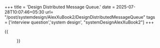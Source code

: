 +++
title = 'Design Distributed Message Queue.'
date = 2025-07-28T10:07:46+05:30
url= "/post/systemdesign/AlexXuBook2/DesignDistributedMessageQueue"
tags = ['interview question','system design', "systemDesignAlexXuBook2"]
+++

{{<figure src="/images/SystemDesign/DesignExample/DistrubutedMessageQueue/ProducerBufferRouting.PNG" alt="UserRequest." caption="">}}
